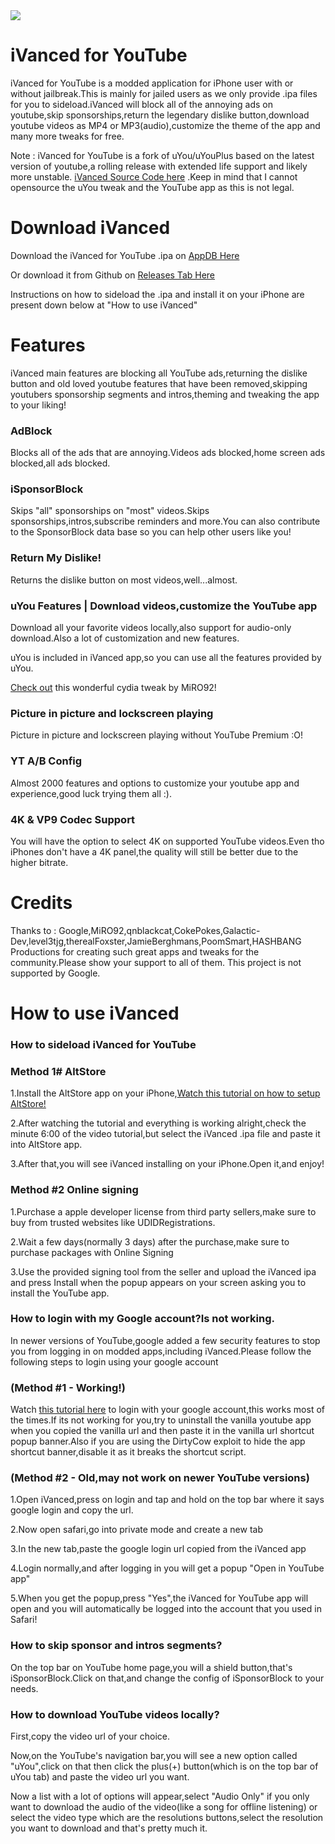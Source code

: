 <img src="https://github.com/TherionRO/YouTubeiVanced/blob/main/github-assets/images/banner.png?raw=true"/>

# iVanced for YouTube
iVanced for YouTube is a modded application for iPhone user with or without jailbreak.This is mainly for jailed users as we only provide .ipa files for you to sideload.iVanced will block all of the annoying ads on youtube,skip sponsorships,return the legendary dislike button,download youtube videos as MP4 or MP3(audio),customize the theme of the app and many more tweaks for free.

Note : iVanced for YouTube is a fork of uYou/uYouPlus based on the latest version of youtube,a rolling release with extended life support and likely more unstable.
[iVanced Source Code here](https://github.com/qnblackcat/uYouPlus) .Keep in mind that I cannot opensource the uYou tweak and the YouTube app as this is not legal.

# Download iVanced

Download the iVanced for YouTube .ipa on [AppDB Here]([https://appdb.to/app/cydia/1900001075](https://appdb.to/?name=ivanced&developer_name=TherionRO))

Or download it from Github on [Releases Tab Here](https://github.com/TherionRO/YouTubeiVanced/releases/latest)

Instructions on how to sideload the .ipa and install it on your iPhone are present down below at "How to use iVanced"


# Features

iVanced main features are blocking all YouTube ads,returning the dislike button and old loved youtube features that have been removed,skipping youtubers sponsorship segments and intros,theming and tweaking the app to your liking!

### AdBlock
Blocks all of the ads that are annoying.Videos ads blocked,home screen ads blocked,all ads blocked.

### iSponsorBlock
Skips "all" sponsorships on "most" videos.Skips sponsorships,intros,subscribe reminders and more.You can also contribute to the SponsorBlock data base so you can help other users like you!

### Return My Dislike!
Returns the dislike button on most videos,well...almost.

### uYou Features | Download videos,customize the YouTube app
Download all your favorite videos locally,also support for audio-only download.Also a lot of customization and new features.

uYou is included in iVanced app,so you can use all the features provided by uYou.

[Check out](https://miro92.com/repo/depictions/?p=com.miro.uyou) this wonderful cydia tweak by MiRO92!

### Picture in picture and lockscreen playing
Picture in picture and lockscreen playing without YouTube Premium :O!

### YT A/B Config
Almost 2000 features and options to customize your youtube app and experience,good luck trying them all :).

### 4K & VP9 Codec Support
You will have the option to select 4K on supported YouTube videos.Even tho iPhones don't have a 4K panel,the quality will still be better due to the higher bitrate.

# Credits
Thanks to : Google,MiRO92,qnblackcat,CokePokes,Galactic-Dev,level3tjg,therealFoxster,JamieBerghmans,PoomSmart,HASHBANG Productions for creating such great apps and tweaks for the community.Please show your support to all of them.
This project is not supported by Google.

# How to use iVanced

### How to sideload iVanced for YouTube

### Method 1# AltStore

1.Install the AltStore app on your iPhone,[Watch this tutorial on how to setup AltStore!](https://www.youtube.com/watch?v=oLPVY-yETMM)

2.After watching the tutorial and everything is working alright,check the minute 6:00 of the video tutorial,but select the iVanced .ipa file and paste it into AltStore app.

3.After that,you will see iVanced installing on your iPhone.Open it,and enjoy!

### Method #2 Online signing

1.Purchase a apple developer license from third party sellers,make sure to buy from trusted websites like UDIDRegistrations.

2.Wait a few days(normally 3 days) after the purchase,make sure to purchase packages with Online Signing

3.Use the provided signing tool from the seller and upload the iVanced ipa and press Install when the popup appears on your screen asking you to install the YouTube app.

### How to login with my Google account?Is not working.
In newer versions of YouTube,google added a few security features to stop you from logging in on modded apps,including iVanced.Please follow the following steps to login using your google account

### (Method #1 - Working!)

Watch [this tutorial here](https://github.com/qnblackcat/uYouPlus/discussions/904) to login with your google account,this works most of the times.If its not working for you,try to uninstall the vanilla youtube app when you copied the vanilla url and then paste it in the vanilla url shortcut popup banner.Also if you are using the DirtyCow exploit to hide the app shortcut banner,disable it as it breaks the shortcut script.

### (Method #2 - Old,may not work on newer YouTube versions)

1.Open iVanced,press on login and tap and hold on the top bar where it says google login and copy the url.

2.Now open safari,go into private mode and create a new tab

3.In the new tab,paste the google login url copied from the iVanced app

4.Login normally,and after logging in you will get a popup "Open in YouTube app"

5.When you get the popup,press "Yes",the iVanced for YouTube app will open and you will automatically be logged into the account that you used in Safari!

### How to skip sponsor and intros segments?

On the top bar on YouTube home page,you will a shield button,that's iSponsorBlock.Click on that,and change the config of iSponsorBlock to your needs.

### How to download YouTube videos locally?
First,copy the video url of your choice.

Now,on the YouTube's navigation bar,you will see a new option called "uYou",click on that then click the plus(+) button(which is on the top bar of uYou tab) and paste the video url you want.

Now a list with a lot of options will appear,select "Audio Only" if you only want to download the audio of the video(like a song for offline listening) or select the video type which are the resolutions buttons,select the resolution you want to download and that's pretty much it.
